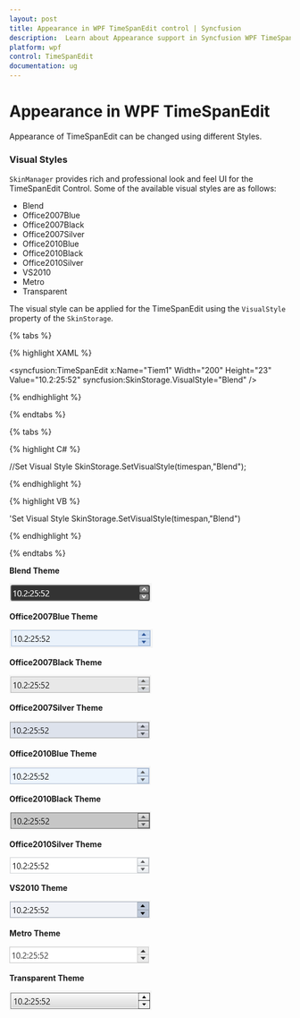 ```yaml
---
layout: post
title: Appearance in WPF TimeSpanEdit control | Syncfusion
description:  Learn about Appearance support in Syncfusion WPF TimeSpanEdit control and more details about the control features.
platform: wpf
control: TimeSpanEdit
documentation: ug
---
```


# Appearance in WPF TimeSpanEdit

Appearance of TimeSpanEdit can be changed using different Styles.

### Visual Styles

`SkinManager` provides rich and professional look and feel UI for the TimeSpanEdit Control. Some of the available visual styles are as follows:

* Blend
* Office2007Blue
* Office2007Black
* Office2007Silver
* Office2010Blue
* Office2010Black
* Office2010Silver
* VS2010
* Metro
* Transparent

The visual style can be applied for the TimeSpanEdit using the `VisualStyle` property of the `SkinStorage`.

{% tabs %}

{% highlight XAML %}

<!--TimeSpanEdit Visual Style -->
<syncfusion:TimeSpanEdit x:Name="Tiem1"  Width="200" Height="23"  Value="10.2:25:52"  syncfusion:SkinStorage.VisualStyle="Blend" />

{% endhighlight %}

{% endtabs %}

{% tabs %}

{% highlight C# %}

//Set Visual Style
SkinStorage.SetVisualStyle(timespan,"Blend");

{% endhighlight %}

{% highlight VB %}

'Set Visual Style
SkinStorage.SetVisualStyle(timespan,"Blend")

{% endhighlight %}

{% endtabs %}


**Blend Theme**

![](Style-images/Blend.png)


**Office2007Blue Theme**

![](Style-images/Office2007Blue.png)


**Office2007Black Theme**

![](Style-images/Office2007Black.png)


**Office2007Silver Theme**

![](Style-images/Office2007Silver.png)


**Office2010Blue Theme**

![](Style-images/Office2010Blue.png)


**Office2010Black Theme**

![](Style-images/Office2010Black.png)


**Office2010Silver Theme**

![](Style-images/Office2010Silver.png)

**VS2010 Theme**

![](Style-images/VS2010.png)

**Metro Theme**

![](Style-images/Metro.png)

**Transparent Theme**

![](Style-images/Transparent.png)